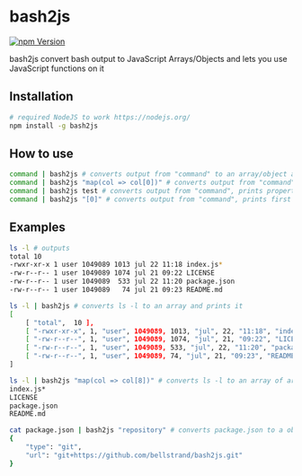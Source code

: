# bash2js

[![npm Version](https://img.shields.io/npm/v/bash2js.svg)](https://www.npmjs.com/package/bash2js)

bash2js convert bash output to JavaScript Arrays/Objects and lets you use JavaScript functions on it

## Installation
```bash
# required NodeJS to work https://nodejs.org/
npm install -g bash2js
```

## How to use
```bash
command | bash2js # converts output from "command" to an array/object and prints it
command | bash2js "map(col => col[0])" # converts output from "command", loops through it and prints column of index 0 from each line (expects output to be an array)
command | bash2js test # converts output from "command", prints property with key "test" (expects output to be an object)
command | bash2js "[0]" # converts output from "command", prints first index in the array (expects output to be an array)
```

## Examples
```bash
ls -l # outputs
total 10
-rwxr-xr-x 1 user 1049089 1013 jul 22 11:18 index.js*
-rw-r--r-- 1 user 1049089 1074 jul 21 09:22 LICENSE
-rw-r--r-- 1 user 1049089  533 jul 22 11:20 package.json
-rw-r--r-- 1 user 1049089   74 jul 21 09:23 README.md

ls -l | bash2js # converts ls -l to an array and prints it
[
    [ "total",  10 ],
    [ "-rwxr-xr-x", 1, "user", 1049089, 1013, "jul", 22, "11:18", "index.js*" ],
    [ "-rw-r--r--", 1, "user", 1049089, 1074, "jul", 21, "09:22", "LICENSE" ],
    [ "-rw-r--r--", 1, "user", 1049089, 533, "jul", 22, "11:20", "package.json" ],
    [ "-rw-r--r--", 1, "user", 1049089, 74, "jul", 21, "09:23", "README.md" ]
]

ls -l | bash2js "map(col => col[8])" # converts ls -l to an array of arrays and prints the element at index 8 in each array
index.js*
LICENSE
package.json
README.md

cat package.json | bash2js "repository" # converts package.json to a object and prints the repository field
{
    "type": "git",
    "url": "git+https://github.com/bellstrand/bash2js.git"
}
```
